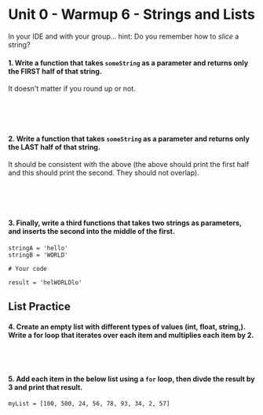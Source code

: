 # Unit 0 - Warmup 6 - Strings and Lists

In your IDE and with your group... hint: Do you remember how to *slice* a string?

#### 1. Write a function that takes `someString` as a parameter and returns only the FIRST half of that string. 
It doesn't matter if you round up or not.

&nbsp;   
&nbsp;  
&nbsp;  

#### 2. Write a function that takes `someString` as a parameter and returns only the LAST half of that string. 
It should be consistent with the above (the above should print the first half and this should print the second. They should not overlap).

&nbsp;  
&nbsp;  
&nbsp;  

#### 3. Finally, write a third functions that takes two strings as parameters, and inserts the second into the middle of the first.

    stringA = 'hello'
    stringB = 'WORLD'
  
    # Your code
    
    result = 'helWORLDlo'
    
    
## List Practice

#### 4. Create an empty list with different types of values (int, float, string,). Write a for loop that iterates over each item and multiplies each item by 2.

&nbsp;  
&nbsp;  

#### 5. Add each item in the below list using a `for` loop, then divde the result by 3 and print that result.

    myList = [100, 500, 24, 56, 78, 93, 34, 2, 57]
    
&nbsp;  
&nbsp;  
